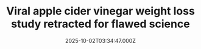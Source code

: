 ---
title: "Viral apple cider vinegar weight loss study retracted for flawed science"
date: 2025-10-02T03:34:47.000Z
category: Health
externalLink: "https://www.sciencedaily.com/releases/2025/10/251001092216.htm"
image: ""
excerpt: "BMJ Group has pulled a widely reported apple cider vinegar weight-loss study after experts uncovered major flaws in its data and analysis. Attempts to replicate the results failed, and irregularities raised questions about the trial’s reliability. The authors admitted mistakes and agreed to the retraction, while editors stressed the importance of transparency and warned against citing the discredited findings.…"
---